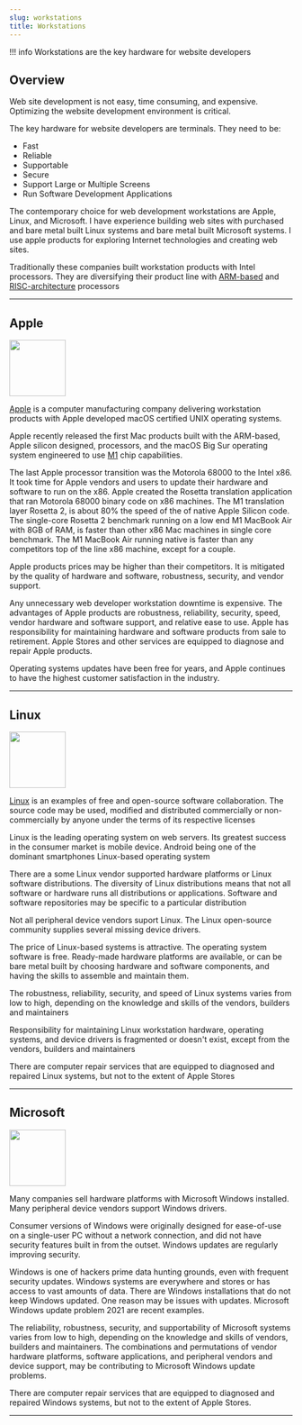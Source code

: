 ```yaml
---
slug: workstations
title: Workstations
---
```


!!! info
    Workstations are the key hardware for website developers 


## Overview

Web site development is not easy, time consuming, and expensive. Optimizing the website development environment is critical.

The key hardware for website developers are terminals. They need to be: 
- Fast
- Reliable
- Supportable
- Secure
- Support Large or Multiple Screens
- Run Software Development Applications

The contemporary choice for web development workstations are Apple, Linux, and Microsoft. I have experience building web sites with purchased and bare metal built Linux systems and bare metal built Microsoft systems. I use apple products for exploring Internet technologies and creating web sites.

Traditionally these companies built workstation products with Intel processors. They are diversifying their product line with [ARM-based](https://en.wikipedia.org/wiki/ARM_architecture) and [RISC-architecture](https://en.wikipedia.org/wiki/Reduced_instruction_set_computer) processors

---


## Apple

<!--
![Apple](/img/AppleLogo.png)
-->

<img src="/img/AppleLogo.png" width="100"/>

[Apple](https://www.apple.com) is a computer manufacturing company delivering workstation products with Apple developed macOS certified UNIX operating systems.

Apple recently released the first Mac products built with the ARM-based, Apple silicon designed, processors, and the macOS Big Sur operating system engineered to use [M1](https://en.wikipedia.org/wiki/Apple_M1) chip capabilities.

The last Apple processor transition was the Motorola 68000 to the Intel x86. It took time for Apple vendors and users to update their hardware and software to run on the x86. Apple created the Rosetta translation application that ran Motorola 68000 binary code on x86 machines. The M1 translation layer Rosetta 2, is about 80% the speed of the of native Apple Silicon code. The single-core Rosetta 2 benchmark running on a low end M1 MacBook Air with 8GB of RAM, is faster than other x86 Mac machines in single core benchmark. The M1 MacBook Air running native is faster than any competitors top of the line x86 machine, except for a couple.

Apple products prices may be higher than their competitors. It is mitigated by the quality of hardware and software, robustness, security, and vendor support.

Any unnecessary web developer workstation downtime is expensive. The advantages of Apple products are robustness, reliability, security, speed, vendor hardware and software support, and relative ease to use. Apple has responsibility for maintaining hardware and software products from sale to retirement. Apple Stores and other services are equipped to diagnose and repair Apple products.

Operating systems updates have been free for years, and Apple continues to have the highest customer satisfaction in the industry.

---

## Linux

<!--
![Linux](/img/LinuxLogo.jpeg)
-->

<img src="/img/LinuxLogo.png" width="100" />

[Linux](https://www.linux.org/) is an examples of free and open-source software collaboration. The source code may be used, modified and distributed commercially or non-commercially by anyone under the terms of its respective licenses

Linux is the leading operating system on web servers. Its greatest success in the consumer market is mobile device. Android being one of the dominant smartphones Linux-based operating system

There are a some Linux vendor supported hardware platforms or Linux software distributions. The diversity of Linux distributions means that not all software or hardware runs all distributions or applications. Software and software repositories may be specific to a particular distribution

Not all peripheral device vendors suport Linux. The Linux open-source community supplies several missing device drivers.

The price of Linux-based systems is attractive. The operating system software is free. Ready-made hardware platforms are available, or can be bare metal built by choosing hardware and software components, and having the skills to assemble and maintain them.

The robustness, reliability, security, and speed of Linux systems varies from low to high, depending on the knowledge and skills of the vendors, builders and maintainers

Responsibility for maintaining Linux workstation hardware, operating systems, and device drivers is fragmented or doesn't exist, except from the vendors, builders and maintainers

There are computer repair services that are equipped to diagnosed and repaired Linux systems, but not to the extent of Apple Stores

---

## Microsoft

<!--
![Microsoft](/img/MicrosoftLogo.png)
-->

<img src="/img/MicrosoftLogo.png" width="100"/>

Many companies sell hardware platforms with Microsoft Windows installed. Many peripheral device vendors support Windows drivers.

Consumer versions of Windows were originally designed for ease-of-use on a single-user PC without a network connection, and did not have security features built in from the outset. Windows updates are regularly improving security.

Windows is one of hackers prime data hunting grounds, even with frequent security updates. Windows systems are everywhere and stores or has access to vast amounts of data. There are Windows installations that do not keep Windows updated. One reason may be issues with updates. Microsoft Windows update problem 2021 are recent examples.

The reliability, robustness, security, and supportability of Microsoft systems varies from low to high, depending on the knowledge and skills of vendors, builders and maintainers. The combinations and permutations of vendor hardware platforms, software applications, and peripheral vendors and device support, may be contributing to Microsoft Windows update problems.

There are computer repair services that are equipped to diagnosed and repaired Windows systems, but not to the extent of Apple Stores.

---


